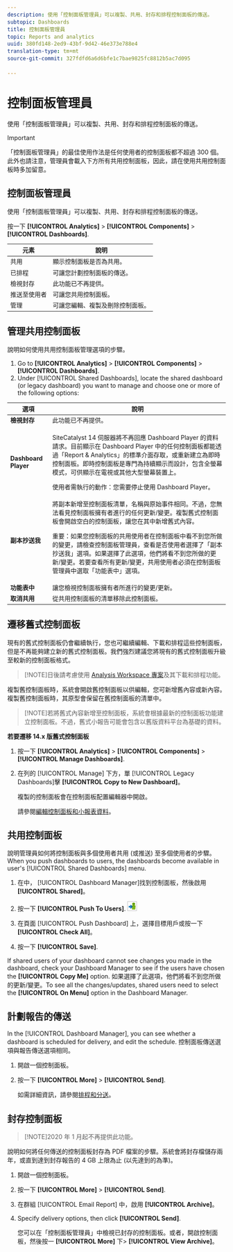 ```yaml
---
description: 使用「控制面板管理員」可以複製、共用、封存和排程控制面板的傳送。
subtopic: Dashboards
title: 控制面板管理員
topic: Reports and analytics
uuid: 380fd148-2ed9-43bf-9d42-46e373e788e4
translation-type: tm+mt
source-git-commit: 327fdfd6a6d6bfe1c7bae9825fc8812b5ac7d095

---
```



# 控制面板管理員

使用「控制面板管理員」可以複製、共用、封存和排程控制面板的傳送。

>[!IMPORTANT]
>
>「控制面板管理員」的最佳使用作法是任何使用者的控制面板都不超過 300 個。此外也請注意，管理員會載入下方所有共用控制面板，因此，請在使用共用控制面板時多加留意。

## 控制面板管理員

使用「控制面板管理員」可以複製、共用、封存和排程控制面板的傳送。

按一下 **[!UICONTROL Analytics]** > **[!UICONTROL Components]** > **[!UICONTROL Dashboards]**.

| 元素 | 說明 |
|--- |--- |
| 共用 | 顯示控制面板是否為共用。 |
| 已排程 | 可讓您計劃控制面板的傳送。 |
| 檢視封存 | 此功能已不再提供。 |
| 推送至使用者 | 可讓您共用控制面板。 |
| 管理 | 可讓您編輯、複製及刪除控制面板。 |

## 管理共用控制面板

說明如何使用共用控制面板管理選項的步驟。

1. Go to **[!UICONTROL Analytics]** > **[!UICONTROL Components]** > **[!UICONTROL Dashboards]**.
1. Under [!UICONTROL Shared Dashboards], locate the shared dashboard (or legacy dashboard) you want to manage and choose one or more of the following options:

<table id="choicetable_857E0E816D63404683D4E24DC8D7FC69"> 
 <thead class="chhead sthead"> 
  <th class="choptionhd"> 選項 </th> 
  <th class="chdeschd"> 說明 </th> 
 </thead> 
 <tr class="chrow strow"> 
  <td class="choption"><strong>檢視封存</strong></td> 
  <td class="chdesc stentry"> 此功能已不再提供。 </td> 
 </tr> 
 <tr class="chrow strow"> 
  <td class="choption"><strong>Dashboard Player</strong></td> 
  <td class="chdesc stentry"> <p>SiteCatalyst 14 伺服器將不再回應 Dashboard Player 的資料請求。目前顯示在 Dashboard Player 中的任何控制面板都能透過「Report &amp; Analytics」的標準介面存取，或重新建立為即時控制面板。即時控制面板是專門為持續顯示而設計，包含全螢幕模式，可供顯示在電視或其他大型螢幕裝置上。 </p> <p>使用者需執行的動作：您需要停止使用 Dashboard Player。 </p> </td> 
 </tr> 
 <tr class="chrow strow"> 
  <td class="choption"><strong>副本抄送我</strong></td> 
  <td class="chdesc stentry"> 將副本新增至控制面板清單，名稱與原始事件相同。不過，您無法看見控制面板擁有者進行的任何更新/變更。複製舊式控制面板會開啟空白的控制面板，讓您在其中新增舊式內容。 <p>重要：如果您控制面板的共用使用者在控制面板中看不到您所做的變更，請檢查控制面板管理員，查看是否使用者選擇了「<span class="uicontrol">副本抄送我</span>」選項。如果選擇了此選項，他們將看不到您所做的更新/變更。若要查看所有更新/變更，共用使用者必須在控制面板管理員中選取「<span class="uicontrol">功能表中</span>」選項。 </p> </td> 
 </tr> 
 <tr class="chrow strow"> 
  <td class="choption"><strong>功能表中</strong></td> 
  <td class="chdesc stentry"> 讓您檢視控制面板擁有者所進行的變更/更新。 </td> 
 </tr> 
 <tr class="chrow strow"> 
  <td class="choption"><strong>取消共用</strong></td> 
  <td class="chdesc stentry"> 從共用控制面板的清單移除此控制面板。 </td> 
 </tr> 
</table>

## 遷移舊式控制面板

現有的舊式控制面板仍會繼續執行，您也可繼續編輯、下載和排程這些控制面板，但是不再能夠建立新的舊式控制面板。我們強烈建議您將現有的舊式控制面板升級至較新的控制面板格式。

>[!NOTE]日後請考慮使用 [Analysis Workspace 專案](https://docs.adobe.com/content/help/zh-Hant/analytics/analyze/analysis-workspace/analysis-workspace-features.html)及其下載和排程功能。

複製舊控制面板時，系統會開啟舊控制面板以供編輯，您可新增舊內容或新內容。複製舊控制面板時，其原型會保留在舊控制面板的清單中。

>[!NOTE]若將舊式內容新增至控制面板，系統會根據最新的控制面板功能建立控制面板。不過，舊式小報告可能會包含以舊版資料平台為基礎的資料。

**若要遷移 14.x 版舊式控制面板**

1. 按一下 **[!UICONTROL Analytics]** > **[!UICONTROL Components]** > **[!UICONTROL Manage Dashboards]**.
1. 在列的 [!UICONTROL Manage] 下方，單 [!UICONTROL Legacy Dashboards]擊 **[!UICONTROL Copy to New Dashboard]**。

   複製的控制面板會在控制面板配置編輯器中開啟。

   請參閱[編輯控制面板和小報表資料](/help/analyze/reports-analytics/dashboard.md)。

## 共用控制面板

說明管理員如何將控制面板與多個使用者共用 (或推送) 至多個使用者的步驟。When you push dashboards to users, the dashboards become available in user&#39;s [!UICONTROL Shared Dashboards] menu.

1. 在中， [!UICONTROL Dashboard Manager]找到控制面板，然後啟用 **[!UICONTROL Shared]**。
1. 按一下 **[!UICONTROL Push To Users]**.  ![](assets/push.png)

1. 在頁面 [!UICONTROL Push Dashboard] 上，選擇目標用戶或按一下 **[!UICONTROL Check All]**。
1. 按一下 **[!UICONTROL Save]**.

If shared users of your dashboard cannot see changes you made in the dashboard, check your Dashboard Manager to see if the users have chosen the **[!UICONTROL Copy Me]** option. 如果選擇了此選項，他們將看不到您所做的更新/變更。To see all the changes/updates, shared users need to select the **[!UICONTROL On Menu]** option in the Dashboard Manager.

## 計劃報告的傳送

In the [!UICONTROL Dashboard Manager], you can see whether a dashboard is scheduled for delivery, and edit the schedule. 控制面板傳送選項與報告傳送選項相同。

1. 開啟一個控制面板。
1. 按一下 **[!UICONTROL More]** > **[!UICONTROL Send]**.

   如需詳細資訊，請參閱[排程和分送](/help/analyze/reports-analytics/scheduling.md)。

## 封存控制面板

>[!NOTE]2020 年 1 月起不再提供此功能。

說明如何將任何傳送的控制面板封存為 PDF 檔案的步驟。系統會將封存檔儲存兩年，或直到達到封存報告的 4 GB 上限為止 (以先達到的為準)。

1. 開啟一個控制面板。
1. 按一下 **[!UICONTROL More]** > **[!UICONTROL Send]**.
1. 在群組 [!UICONTROL Email Report] 中，啟用 **[!UICONTROL Archive]**。
1. Specify delivery options, then click **[!UICONTROL Send]**.

   您可以在「控制面板管理員」中檢視已封存的控制面板。或者，開啟控制面板，然後按一 **[!UICONTROL More]** 下> **[!UICONTROL View Archive]**。
